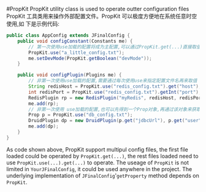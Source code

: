#PropKit
PropKit utility class is used to operate outter configuration files
PropKit 工具类用来操作外部配置文件。PropKit 可以极度方便地在系统任意时空使用,如 下是示例代码:

```java
public class AppConfig extends JFinalConfig {
    public void configConstant(Constants me) {
        // 第一次使用use加载的配置将成为主配置,可以通过PropKit.get(...)直接取值
        PropKit.use("a_little_config.txt");
        me.setDevMode(PropKit.getBoolean("devMode"));
    }

    public void configPlugin(Plugins me) {
        // 非第一次使用use加载的配置,需要通过每次使用use来指定配置文件名再来取值
        String redisHost = PropKit.use("redis_config.txt").get("host");
        int redisPort = PropKit.use("redis_config.txt").getInt("port");
        RedisPlugin rp = new RedisPlugin("myRedis", redisHost, redisPort);
        me.add(rp);
        // 非第一次使用 use加载的配置,也可以先得到一个Prop对象,再通过该对象来获取值
        Prop p = PropKit.use("db_config.txt");
        DruidPlugin dp = new DruidPlugin(p.get("jdbcUrl"), p.get("user")...);
        me.add(dp);
    }
}

```
As code shown above, PropKit support multipul config files, the first file loaded could be operated by `PropKit.get(...)`, the rest files loaded need to use `PropKit.use(...).get(...)` to operate. The useage of `PropKit` is not limited in `YourJFinalConfig`, it could be used anywhere in the project. The underlying implementation of `JFinalConfig`'`getProperty` method depends on `PropKit`.
